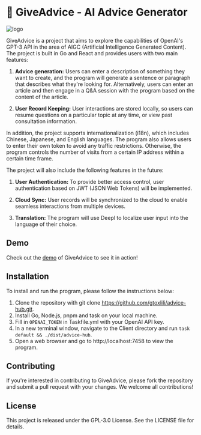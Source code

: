 # 🤖 GiveAdvice - AI Advice Generator
![logo](https://cdn.jsdelivr.net/gh/gtoxlili/advice-hub/frontend/src/assets/logo.png)

GiveAdvice is a project that aims to explore the capabilities of OpenAI's GPT-3 API in the area of AIGC (Artificial Intelligence Generated Content). The project is built in Go and React and provides users with two main features:

1. **Advice generation:** Users can enter a description of something they want to create, and the program will generate a sentence or paragraph that describes what they're looking for. Alternatively, users can enter an article and then engage in a Q&A session with the program based on the content of the article.

2. **User Record Keeping:** User interactions are stored locally, so users can resume questions on a particular topic at any time, or view past consultation information.

In addition, the project supports internationalization (i18n), which includes Chinese, Japanese, and English languages. The program also allows users to enter their own token to avoid any traffic restrictions. Otherwise, the program controls the number of visits from a certain IP address within a certain time frame.

The project will also include the following features in the future:

1. **User Authentication:** To provide better access control, user authentication based on JWT (JSON Web Tokens) will be implemented.

2. **Cloud Sync:** User records will be synchronized to the cloud to enable seamless interactions from multiple devices.

3. **Translation:** The program will use Deepl to localize user input into the language of their choice.

## Demo
Check out the [demo](https://ai.gtio.work/) of GiveAdvice to see it in action!

## Installation
To install and run the program, please follow the instructions below:

1. Clone the repository with git clone https://github.com/gtoxlili/advice-hub.git.
2. Install Go, Node.js, pnpm and task on your local machine.
3. Fill in `OPENAI_TOKEN` in Taskfile.yml with your OpenAI API key.
4. In a new terminal window, navigate to the Client directory and run `task default && ./dist/advice-hub`.
5. Open a web browser and go to http://localhost:7458 to view the program.

## Contributing
If you're interested in contributing to GiveAdvice, please fork the repository and submit a pull request with your changes. We welcome all contributions!

## License
This project is released under the GPL-3.0 License. See the LICENSE file for details.
